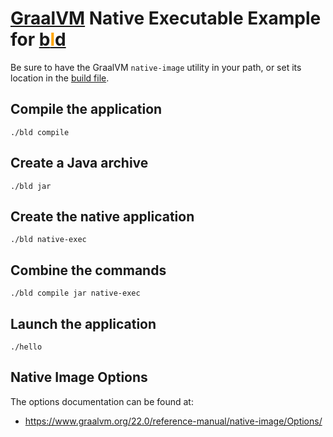 # [GraalVM](https://www.graalvm.org/) Native Executable Example for [b<span style="color:orange">l</span>d](https://rife2.com/bld)

Be sure to have the GraalVM `native-image` utility in your path, or set its location in the
[build file](https://github.com/rife2/graalvm-native-bld-example/tree/main/src/bld/java/com/example).

## Compile the application

```console
./bld compile
```
## Create a Java archive

```console
./bld jar
```

## Create the native application

```console
./bld native-exec
```

## Combine the commands

```console
./bld compile jar native-exec
```

## Launch the application

```console
./hello
```

## Native Image Options

The options documentation can be found at:

* https://www.graalvm.org/22.0/reference-manual/native-image/Options/

